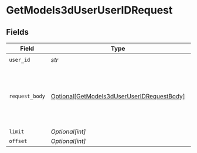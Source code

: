 # GetModels3dUserUserIDRequest


## Fields

| Field                                                                                                     | Type                                                                                                      | Required                                                                                                  | Description                                                                                               |
| --------------------------------------------------------------------------------------------------------- | --------------------------------------------------------------------------------------------------------- | --------------------------------------------------------------------------------------------------------- | --------------------------------------------------------------------------------------------------------- |
| `user_id`                                                                                                 | *str*                                                                                                     | :heavy_check_mark:                                                                                        | N/A                                                                                                       |
| `request_body`                                                                                            | [Optional[GetModels3dUserUserIDRequestBody]](../../models/operations/getmodels3duseruseridrequestbody.md) | :heavy_minus_sign:                                                                                        | Query parameters can also be provided in the request body as a JSON object                                |
| `limit`                                                                                                   | *Optional[int]*                                                                                           | :heavy_minus_sign:                                                                                        | N/A                                                                                                       |
| `offset`                                                                                                  | *Optional[int]*                                                                                           | :heavy_minus_sign:                                                                                        | N/A                                                                                                       |